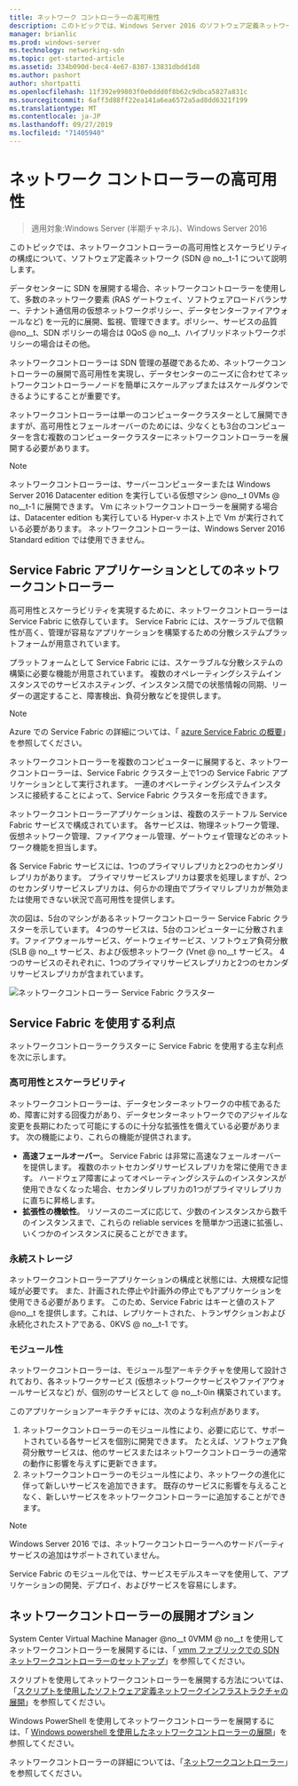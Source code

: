 ```yaml
---
title: ネットワーク コントローラーの高可用性
description: このトピックでは、Windows Server 2016 のソフトウェア定義ネットワーク (SDN) のネットワークコントローラーの高可用性について説明します。
manager: brianlic
ms.prod: windows-server
ms.technology: networking-sdn
ms.topic: get-started-article
ms.assetid: 334b090d-bec4-4e67-8307-13831dbdd1d8
ms.author: pashort
author: shortpatti
ms.openlocfilehash: 11f392e99803f0e0ddd0f8b62c9dbca5827a831c
ms.sourcegitcommit: 6aff3d88ff22ea141a6ea6572a5ad8dd6321f199
ms.translationtype: MT
ms.contentlocale: ja-JP
ms.lasthandoff: 09/27/2019
ms.locfileid: "71405940"
---
```

# <a name="network-controller-high-availability"></a>ネットワーク コントローラーの高可用性

>適用対象:Windows Server (半期チャネル)、Windows Server 2016

このトピックでは、ネットワークコントローラーの高可用性とスケーラビリティの構成について、ソフトウェア定義ネットワーク \(SDN @ no__t-1 について説明します。

データセンターに SDN を展開する場合、ネットワークコントローラーを使用して、多数のネットワーク要素 (RAS ゲートウェイ、ソフトウェアロードバランサー、テナント通信用の仮想ネットワークポリシー、データセンターファイアウォールなど) を一元的に展開、監視、管理できます。ポリシー、サービスの品質 @no__t、SDN ポリシーの場合は 0QoS @ no__t、ハイブリッドネットワークポリシーの場合はその他。

ネットワークコントローラーは SDN 管理の基礎であるため、ネットワークコントローラーの展開で高可用性を実現し、データセンターのニーズに合わせてネットワークコントローラーノードを簡単にスケールアップまたはスケールダウンできるようにすることが重要です。

ネットワークコントローラーは単一のコンピュータークラスターとして展開できますが、高可用性とフェールオーバーのためには、少なくとも3台のコンピューターを含む複数のコンピュータークラスターにネットワークコントローラーを展開する必要があります。

>[!NOTE]
>ネットワークコントローラーは、サーバーコンピューターまたは Windows Server 2016 Datacenter edition を実行している仮想マシン @no__t 0VMs @ no__t-1 に展開できます。 Vm にネットワークコントローラーを展開する場合は、Datacenter edition も実行している Hyper-v ホスト上で Vm が実行されている必要があります。 ネットワークコントローラーは、Windows Server 2016 Standard edition では使用できません。

## <a name="network-controller-as-a-service-fabric-application"></a>Service Fabric アプリケーションとしてのネットワークコントローラー

高可用性とスケーラビリティを実現するために、ネットワークコントローラーは Service Fabric に依存しています。 Service Fabric には、スケーラブルで信頼性が高く、管理が容易なアプリケーションを構築するための分散システムプラットフォームが用意されています。

プラットフォームとして Service Fabric には、スケーラブルな分散システムの構築に必要な機能が用意されています。 複数のオペレーティングシステムインスタンスでのサービスホスティング、インスタンス間での状態情報の同期、リーダーの選定すること、障害検出、負荷分散などを提供します。

>[!NOTE]
>Azure での Service Fabric の詳細については、「 [azure Service Fabric の概要](https://docs.microsoft.com/azure/service-fabric/service-fabric-overview)」を参照してください。

ネットワークコントローラーを複数のコンピューターに展開すると、ネットワークコントローラーは、Service Fabric クラスター上で1つの Service Fabric アプリケーションとして実行されます。 一連のオペレーティングシステムインスタンスに接続することによって、Service Fabric クラスターを形成できます。

ネットワークコントローラーアプリケーションは、複数のステートフル Service Fabric サービスで構成されています。 各サービスは、物理ネットワーク管理、仮想ネットワーク管理、ファイアウォール管理、ゲートウェイ管理などのネットワーク機能を担当します。 

各 Service Fabric サービスには、1つのプライマリレプリカと2つのセカンダリレプリカがあります。 プライマリサービスレプリカは要求を処理しますが、2つのセカンダリサービスレプリカは、何らかの理由でプライマリレプリカが無効または使用できない状況で高可用性を提供します。

次の図は、5台のマシンがあるネットワークコントローラー Service Fabric クラスターを示しています。 4つのサービスは、5台のコンピューターに分散されます。ファイアウォールサービス、ゲートウェイサービス、ソフトウェア負荷分散 \(SLB @ no__t サービス、および仮想ネットワーク \(Vnet @ no__t サービス。  4つのサービスのそれぞれに、1つのプライマリサービスレプリカと2つのセカンダリサービスレプリカが含まれています。

![ネットワークコントローラー Service Fabric クラスター](../../../media/Network-Controller-HA/Network-Controller-HA.jpg)

## <a name="advantages-of-using-service-fabric"></a>Service Fabric を使用する利点

ネットワークコントローラークラスターに Service Fabric を使用する主な利点を次に示します。

### <a name="high-availability-and-scalability"></a>高可用性とスケーラビリティ

ネットワークコントローラーは、データセンターネットワークの中核であるため、障害に対する回復力があり、データセンターネットワークでのアジャイルな変更を長期にわたって可能にするのに十分な拡張性を備えている必要があります。 次の機能により、これらの機能が提供されます。 

- **高速フェールオーバー**。 Service Fabric は非常に高速なフェールオーバーを提供します。 複数のホットセカンダリサービスレプリカを常に使用できます。 ハードウェア障害によってオペレーティングシステムのインスタンスが使用できなくなった場合、セカンダリレプリカの1つがプライマリレプリカに直ちに昇格します。 
- **拡張性の機敏性**。 リソースのニーズに応じて、少数のインスタンスから数千のインスタンスまで、これらの reliable services を簡単かつ迅速に拡張し、いくつかのインスタンスに戻ることができます。 

### <a name="persistent-storage"></a>永続ストレージ

ネットワークコントローラーアプリケーションの構成と状態には、大規模な記憶域が必要です。 また、計画された停止や計画外の停止でもアプリケーションを使用できる必要があります。 このため、Service Fabric はキーと値のストア @no__t を提供します。これは、レプリケートされた、トランザクションおよび永続化されたストアである、0KVS @ no__t-1 です。

### <a name="modularity"></a>モジュール性

ネットワークコントローラーは、モジュール型アーキテクチャを使用して設計されており、各ネットワークサービス (仮想ネットワークサービスやファイアウォールサービスなど) が、個別のサービスとして @ no__t-0in 構築されています。 

このアプリケーションアーキテクチャには、次のような利点があります。

1. ネットワークコントローラーのモジュール性により、必要に応じて、サポートされている各サービスを個別に開発できます。 たとえば、ソフトウェア負荷分散サービスは、他のサービスまたはネットワークコントローラーの通常の動作に影響を与えずに更新できます。
2. ネットワークコントローラーのモジュール性により、ネットワークの進化に伴って新しいサービスを追加できます。 既存のサービスに影響を与えることなく、新しいサービスをネットワークコントローラーに追加することができます。

>[!NOTE]
>Windows Server 2016 では、ネットワークコントローラーへのサードパーティサービスの追加はサポートされていません。

Service Fabric のモジュール化では、サービスモデルスキーマを使用して、アプリケーションの開発、デプロイ、およびサービスを容易にします。

## <a name="network-controller-deployment-options"></a>ネットワークコントローラーの展開オプション

System Center Virtual Machine Manager @no__t 0VMM @ no__t を使用してネットワークコントローラーを展開するには、「 [vmm ファブリックでの SDN ネットワークコントローラーのセットアップ](https://technet.microsoft.com/system-center-docs/vmm/scenario/sdn-network-controller)」を参照してください。

スクリプトを使用してネットワークコントローラーを展開する方法については、「[スクリプトを使用したソフトウェア定義ネットワークインフラストラクチャの展開](../../deploy/Deploy-a-Software-Defined-Network-infrastructure-using-scripts.md)」を参照してください。

Windows PowerShell を使用してネットワークコントローラーを展開するには、「 [Windows powershell を使用したネットワークコントローラーの展開](../../deploy/Deploy-Network-Controller-using-Windows-PowerShell.md)」を参照してください。

ネットワークコントローラーの詳細については、「[ネットワークコントローラー](Network-Controller.md)」を参照してください。